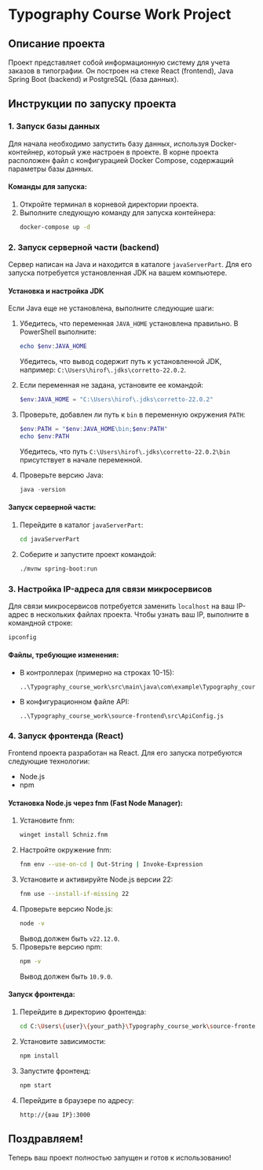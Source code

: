 # Typography Course Work Project

## Описание проекта
Проект представляет собой информационную систему для учета заказов в типографии. Он построен на стеке React (frontend), Java Spring Boot (backend) и PostgreSQL (база данных).

## Инструкции по запуску проекта

### 1. Запуск базы данных
Для начала необходимо запустить базу данных, используя Docker-контейнер, который уже настроен в проекте. В корне проекта расположен файл с конфигурацией Docker Compose, содержащий параметры базы данных.

#### Команды для запуска:
1. Откройте терминал в корневой директории проекта.
2. Выполните следующую команду для запуска контейнера:
   ```bash
   docker-compose up -d
   ```

### 2. Запуск серверной части (backend)
Сервер написан на Java и находится в каталоге `javaServerPart`. Для его запуска потребуется установленная JDK на вашем компьютере.

#### Установка и настройка JDK
Если Java еще не установлена, выполните следующие шаги:
1. Убедитесь, что переменная `JAVA_HOME` установлена правильно. В PowerShell выполните:
   ```powershell
   echo $env:JAVA_HOME
   ```
   Убедитесь, что вывод содержит путь к установленной JDK, например: `C:\Users\hirof\.jdks\corretto-22.0.2`.

2. Если переменная не задана, установите ее командой:
   ```powershell
   $env:JAVA_HOME = "C:\Users\hirof\.jdks\corretto-22.0.2"
   ```

3. Проверьте, добавлен ли путь к `bin` в переменную окружения `PATH`:
   ```powershell
   $env:PATH = "$env:JAVA_HOME\bin;$env:PATH"
   echo $env:PATH
   ```
   Убедитесь, что путь `C:\Users\hirof\.jdks\corretto-22.0.2\bin` присутствует в начале переменной.

4. Проверьте версию Java:
   ```powershell
   java -version
   ```

#### Запуск серверной части:
1. Перейдите в каталог `javaServerPart`:
   ```bash
   cd javaServerPart
   ```
2. Соберите и запустите проект командой:
   ```bash
   ./mvnw spring-boot:run
   ```

### 3. Настройка IP-адреса для связи микросервисов
Для связи микросервисов потребуется заменить `localhost` на ваш IP-адрес в нескольких файлах проекта. Чтобы узнать ваш IP, выполните в командной строке:
```bash
ipconfig
```

#### Файлы, требующие изменения:
- В контроллерах (примерно на строках 10-15):
  ```
  ..\Typography_course_work\src\main\java\com\example\Typography_course_work\controller
  ```
- В конфигурационном файле API:
  ```
  ..\Typography_course_work\source-frontend\src\ApiConfig.js
  ```

### 4. Запуск фронтенда (React)
Frontend проекта разработан на React. Для его запуска потребуются следующие технологии:
- Node.js
- npm

#### Установка Node.js через fnm (Fast Node Manager):
1. Установите fnm:
   ```bash
   winget install Schniz.fnm
   ```
2. Настройте окружение fnm:
   ```bash
   fnm env --use-on-cd | Out-String | Invoke-Expression
   ```
3. Установите и активируйте Node.js версии 22:
   ```bash
   fnm use --install-if-missing 22
   ```
4. Проверьте версию Node.js:
   ```bash
   node -v
   ```
   Вывод должен быть `v22.12.0`.
5. Проверьте версию npm:
   ```bash
   npm -v
   ```
   Вывод должен быть `10.9.0`.

#### Запуск фронтенда:
1. Перейдите в директорию фронтенда:
   ```bash
   cd C:\Users\{user}\{your_path}\Typography_course_work\source-frontend
   ```
2. Установите зависимости:
   ```bash
   npm install
   ```
3. Запустите фронтенд:
   ```bash
   npm start
   ```
4. Перейдите в браузере по адресу:
   ```
   http://{ваш IP}:3000
   ```

## Поздравляем!
Теперь ваш проект полностью запущен и готов к использованию!

